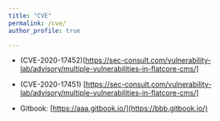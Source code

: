 ```yaml
---
title: "CVE"
permalink: /cve/
author_profile: true

---
```


- (CVE-2020-17452)[https://sec-consult.com/vulnerability-lab/advisory/multiple-vulnerabilities-in-flatcore-cms/]
- (CVE-2020-17451) [https://sec-consult.com/vulnerability-lab/advisory/multiple-vulnerabilities-in-flatcore-cms/]

- Gitbook: [https://aaa.gitbook.io/](https://bbb.gitbook.io/)
